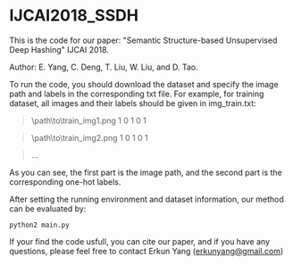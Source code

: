 # IJCAI2018_SSDH
This is the code for our paper: "Semantic Structure-based Unsupervised Deep Hashing" IJCAI 2018.

Author: E. Yang, C. Deng, T. Liu, W. Liu, and D. Tao.

To run the code, you should download the dataset and specify the image path and labels in the corresponding txt file.
For example, for training dataset, all images and their labels should be given in img_train.txt:

>\path\to\train_img1.png 1 0 1 0 1

>\path\to\train_img2.png 1 0 1 0 1

>...

As you can see, the first part is the image path, and the second part is the corresponding one-hot labels.

After setting the running environment and dataset information, our method can be evaluated by:

```
python2 main.py
```

If your find the code usfull, you can cite our paper, and if you have any questions, please feel free to contact Erkun Yang (erkunyang@gmail.com)
